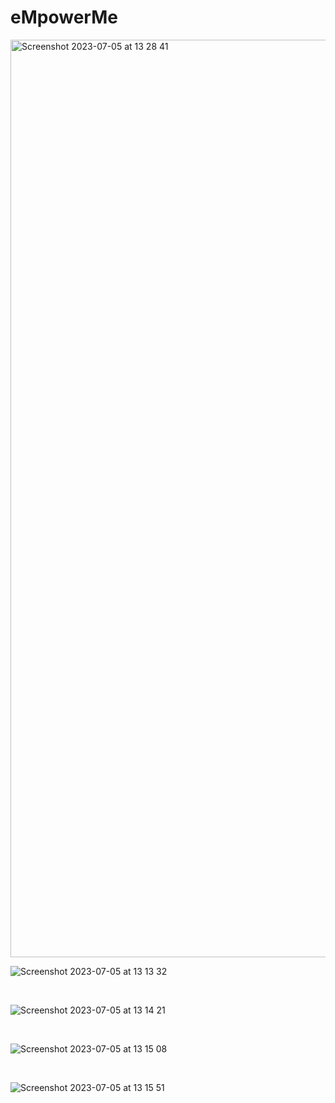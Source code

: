 # eMpowerMe

<img width="1468" alt="Screenshot 2023-07-05 at 13 28 41" src="https://github.com/gramscott/eMpowerMe/assets/120787031/6521317a-047d-4792-aa14-f6a1c435456f">

</br>
</hr>


![Screenshot 2023-07-05 at 13 13 32](https://github.com/gramscott/eMpowerMe/assets/120787031/9bf6294f-7059-4f1a-a0e9-9da5f090b905)

</br>
</hr>


![Screenshot 2023-07-05 at 13 14 21](https://github.com/gramscott/eMpowerMe/assets/120787031/8d10e5b9-4de2-4afc-975c-ef4e49496247)

</br>
</hr>


![Screenshot 2023-07-05 at 13 15 08](https://github.com/gramscott/eMpowerMe/assets/120787031/4a80c871-8d3b-4573-ab05-e4cee5e52a8b)

</br>
</hr>


![Screenshot 2023-07-05 at 13 15 51](https://github.com/gramscott/eMpowerMe/assets/120787031/5d1e47e6-b40e-4cfe-9190-9bc4b8032722)

</br>
</hr>
